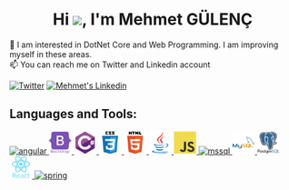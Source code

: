 <h1 align="center">Hi <img src="https://media.giphy.com/media/hvRJCLFzcasrR4ia7z/giphy.gif" width="10px">, I'm Mehmet GÜLENÇ</h1>

👀 I am interested in DotNet Core and Web Programming. I am improving myself in these areas.<br>
📫 You can reach me on Twitter and Linkedin account 

<a href="https://twitter.com/mehmetgulenc_"><img alt="Twitter" src="https://img.shields.io/badge/Twitter-0077B5?style=for-the-badge&logo=twitter&logoColor=white"></a>
<a href="https://www.linkedin.com/in/mehmet-gülenç-924022187/" target="_blank" rel="nofollow"><img alt="Mehmet's Linkedin" src="https://img.shields.io/badge/LinkedIn-0077B5?style=for-the-badge&logo=linkedin&logoColor=white" /></a>
<!-- <a href="mailto:mehmetgulenc5@gmail.com" target="_blank" rel="nofollow"><img alt="Mehmet's Mail Address" src="https://img.shields.io/badge/Gmail-D14836?style=for-the-badge&logo=gmail&logoColor=white" /></a> -->
<h2 align="left">Languages and Tools:</h2>
<p align="left"> <a href="https://angular.io" target="_blank"> <img src="https://angular.io/assets/images/logos/angular/angular.svg" alt="angular" width="40" height="40"/> </a> <a href="https://getbootstrap.com" target="_blank"> <img src="https://raw.githubusercontent.com/devicons/devicon/master/icons/bootstrap/bootstrap-plain-wordmark.svg" alt="bootstrap" width="40" height="40"/> </a> <a href="https://www.w3schools.com/cs/" target="_blank"> <img src="https://raw.githubusercontent.com/devicons/devicon/master/icons/csharp/csharp-original.svg" alt="csharp" width="40" height="40"/> </a> <a href="https://www.w3schools.com/css/" target="_blank"> <img src="https://raw.githubusercontent.com/devicons/devicon/master/icons/css3/css3-original-wordmark.svg" alt="css3" width="40" height="40"/> </a> <a href="https://www.w3.org/html/" target="_blank"> <img src="https://raw.githubusercontent.com/devicons/devicon/master/icons/html5/html5-original-wordmark.svg" alt="html5" width="40" height="40"/> </a> <a href="https://www.java.com" target="_blank"> <img src="https://raw.githubusercontent.com/devicons/devicon/master/icons/java/java-original.svg" alt="java" width="40" height="40"/> </a> <a href="https://developer.mozilla.org/en-US/docs/Web/JavaScript" target="_blank"> <img src="https://raw.githubusercontent.com/devicons/devicon/master/icons/javascript/javascript-original.svg" alt="javascript" width="40" height="40"/> </a> <a href="https://www.microsoft.com/en-us/sql-server" target="_blank"> <img src="https://www.svgrepo.com/show/303229/microsoft-sql-server-logo.svg" alt="mssql" width="40" height="40"/> </a> <a href="https://www.mysql.com/" target="_blank"> <img src="https://raw.githubusercontent.com/devicons/devicon/master/icons/mysql/mysql-original-wordmark.svg" alt="mysql" width="40" height="40"/> </a> <a href="https://www.postgresql.org" target="_blank"> <img src="https://raw.githubusercontent.com/devicons/devicon/master/icons/postgresql/postgresql-original-wordmark.svg" alt="postgresql" width="40" height="40"/> </a> <a href="https://reactjs.org/" target="_blank"> <img src="https://raw.githubusercontent.com/devicons/devicon/master/icons/react/react-original-wordmark.svg" alt="react" width="40" height="40"/> </a> <a href="https://spring.io/" target="_blank"> <img src="https://www.vectorlogo.zone/logos/springio/springio-icon.svg" alt="spring" width="40" height="40"/> </a> </p>
